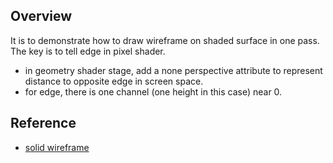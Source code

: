 ## Overview
It is to demonstrate how to draw wireframe on shaded surface in one pass. The key is to tell edge in pixel shader.

- in geometry shader stage, add a none perspective attribute to represent distance to opposite edge in screen space. 
- for edge, there is one channel (one height in this case) near 0. 

## Reference

- [solid wireframe]( https://developer.download.nvidia.com/whitepapers/2007/SDK10/SolidWireframe.pdf)

